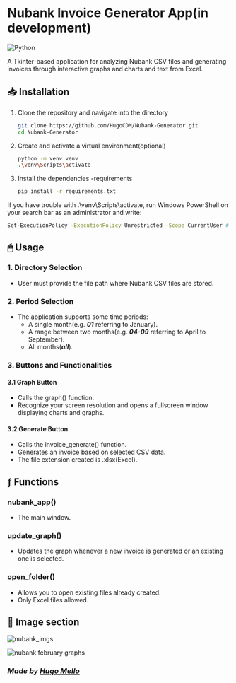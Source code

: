 # Nubank Invoice Generator App(in development)
![Python](https://img.shields.io/badge/python-3670A0?style=for-the-badge&logo=python&logoColor=ffdd54)

<p> A Tkinter-based application for analyzing Nubank CSV files and generating invoices through interactive graphs and charts and text from Excel.</p>




## 📥 Installation
1. Clone the repository and navigate into the directory
   ```bash
   git clone https://github.com/HugoCDM/Nubank-Generator.git
   cd Nubank-Generator
   ```
2. Create and activate a virtual environment(optional)
   ```bash
   python -m venv venv
   .\venv\Scripts\activate
   ```
3. Install the dependencies -requirements
   ```bash
   pip install -r requirements.txt 
   ```
If you have trouble with .\venv\Scripts\activate, run Windows PowerShell on your search bar as an administrator and write:
```bash
Set-ExecutionPolicy -ExecutionPolicy Unrestricted -Scope CurrentUser # Then type Y and press Enter. Go to step 2
```
## 🖱 Usage
### 1. Directory Selection
- User must provide the file path where Nubank CSV files are stored.
### 2. Period Selection
- The application supports some time periods:
  - A single month(e.g. ***01*** referring to January).
  - A range between two months(e.g. ***04-09*** referring to April to September).
  - All months(***all***).

### 3. Buttons and Functionalities
#### 3.1 Graph Button
- Calls the graph() function.
- Recognize your screen resolution and opens a fullscreen window displaying charts and graphs.

#### 3.2 Generate Button
- Calls the invoice_generate() function.
- Generates an invoice based on selected CSV data.
- The file extension created is .xlsx(Excel).

## ƒ Functions
### nubank_app()
- The main window.

### update_graph()
- Updates the graph whenever a new invoice is generated or an existing one is selected.

### open_folder()
- Allows you to open existing files already created.
- Only Excel files allowed.


## 🌅 Image section


![nubank_imgs](https://github.com/user-attachments/assets/66eba00a-4507-486e-af9e-16c06a397350)


![nubank february graphs](https://github.com/user-attachments/assets/5d391c60-3712-421e-9d9a-2aa23e037517)


### *Made by [Hugo Mello](https://github.com/HugoCDM)*







